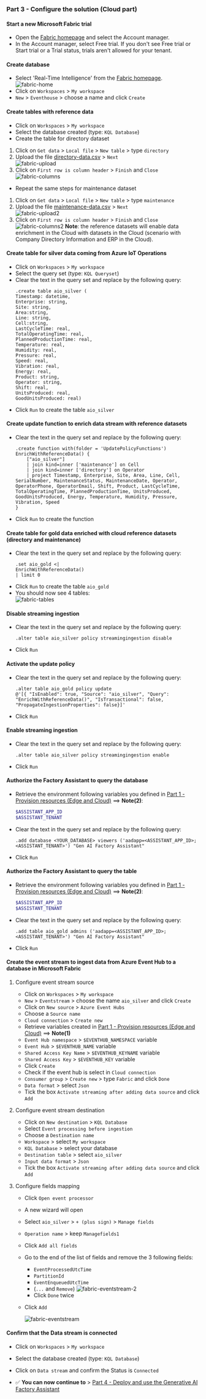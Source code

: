 ### Part 3 - Configure the solution (Cloud part)

#### Start a new Microsoft Fabric trial

- Open the [Fabric homepage](https://app.fabric.microsoft.com/home) and select the Account manager.
- In the Account manager, select Free trial. If you don't see Free trial or Start trial or a Trial status, trials aren't allowed for your tenant.

#### Create database
- Select 'Real-Time Intelligence' from the [Fabric homepage](https://app.powerbi.com/home?experience=kusto).  
![fabric-home](./artifacts/media/fabric-home.png "fabric-home")
- Click on `Workspaces` > `My workspace`
- `New` > `Eventhouse` > choose a name and click `Create`

#### Create tables with reference data
- Click on `Workspaces` > `My workspace`
- Select the database created (type: `KQL Database`)
- Create the table for directory dataset
1. Click on `Get data` > `Local file` > `New table` > type `directory`
2. Upload the file [directory-data.csv](./artifacts/templates/fabric/reference-datasets/directory-data.csv) > `Next`  
![fabric-upload](./artifacts/media/fabric1.png "fabric-upload")
3. Click on `First row is column header` > `Finish` and `Close`
![fabric-columns](./artifacts/media/fabric2.png "fabric-columns")
- Repeat the same steps for maintenance dataset
1. Click on `Get data` > `Local file` > `New table` > type `maintenance`
2. Upload the file [maintenance-data.csv](./artifacts/templates/fabric/reference-datasets/maintenance-data.csv) > `Next`  
![fabric-upload2](./artifacts/media/fabric3.png "fabric-upload2")
3. Click on `First row is column header` > `Finish` and `Close`
![fabric-columns2](./artifacts/media/fabric4.png "fabric-columns2")
**Note**: the reference datasets will enable data enrichment in the Cloud with datasets in the Cloud (scenario with Company Directory Information and ERP in the Cloud).  

#### Create table for silver data coming from Azure IoT Operations
- Click on `Workspaces` > `My workspace`
- Select the query set (type: `KQL Queryset`)
- Clear the text in the query set and replace by the following query:
    ```
    .create table aio_silver (
    Timestamp: datetime,
    Enterprise: string,
    Site: string,
    Area:string,
    Line: string,
    Cell:string,
    LastCycleTime: real,
    TotalOperatingTime: real,
    PlannedProductionTime: real,
    Temperature: real,
    Humidity: real,
    Pressure: real,
    Speed: real,
    Vibration: real,
    Energy: real,
    Product: string,
    Operator: string,
    Shift: real,
    UnitsProduced: real,
    GoodUnitsProduced: real)
    ```
- Click `Run` to create the table `aio_silver`

#### Create update function to enrich data stream with reference datasets
- Clear the text in the query set and replace by the following query:
    ```
    .create function with(folder = 'UpdatePolicyFunctions') EnrichWithReferenceData() {
        ["aio_silver"]
        | join kind=inner ['maintenance'] on Cell
        | join kind=inner ['directory'] on Operator
        | project Timestamp, Enterprise, Site, Area, Line, Cell, SerialNumber, MaintenanceStatus, MaintenanceDate, Operator, OperatorPhone, OperatorEmail, Shift, Product, LastCycleTime, TotalOperatingTime, PlannedProductionTime, UnitsProduced, GoodUnitsProduced, Energy, Temperature, Humidity, Pressure, Vibration, Speed
    }
    ```
- Click `Run` to create the function

#### Create table for gold data enriched with cloud reference datasets (directory and maintenance)
- Clear the text in the query set and replace by the following query:
    ```
    .set aio_gold <| 
    EnrichWithReferenceData()
    | limit 0
    ```
- Click `Run` to create the table `aio_gold`
- You should now see 4 tables:  
![fabric-tables](./artifacts/media/fabric5.png "fabric-tables")

#### Disable streaming ingestion
- Clear the text in the query set and replace by the following query:
    ```
    .alter table aio_silver policy streamingingestion disable
    ```
- Click `Run`

#### Activate the update policy
- Clear the text in the query set and replace by the following query:
    ```
    .alter table aio_gold policy update 
    @'[{ "IsEnabled": true, "Source": "aio_silver", "Query": "EnrichWithReferenceData()", "IsTransactional": false, "PropagateIngestionProperties": false}]'
    ```
- Click `Run`

#### Enable streaming ingestion
- Clear the text in the query set and replace by the following query:
    ```
    .alter table aio_silver policy streamingingestion enable
    ```
- Click `Run`

#### Authorize the Factory Assistant to query the database
   - Retrieve the environment following variables you defined in [Part 1 - Provision resources (Edge and Cloud)](./INSTALL-1.md) ==> **Note(2)**:
     ```bash
     $ASSISTANT_APP_ID
     $ASSISTANT_TENANT
     ```
- Clear the text in the query set and replace by the following query:
    ```
    .add database <YOUR_DATABASE> viewers ('aadapp=<ASSISTANT_APP_ID>;<ASSISTANT_TENANT>') "Gen AI Factory Assistant"
    ```
- Click `Run`

#### Authorize the Factory Assistant to query the table
   - Retrieve the environment following variables you defined in [Part 1 - Provision resources (Edge and Cloud)](./INSTALL-1.md) ==> **Note(2)**:
     ```bash
     $ASSISTANT_APP_ID
     $ASSISTANT_TENANT
     ```
- Clear the text in the query set and replace by the following query:
    ```
    .add table aio_gold admins ('aadapp=<ASSISTANT_APP_ID>;<ASSISTANT_TENANT>') "Gen AI Factory Assistant"
    ```
- Click `Run`

#### Create the event stream to ingest data from Azure Event Hub to a database in Microsoft Fabric
1. Configure event stream source
    - Click on `Workspaces` > `My workspace`
    - `New` > `Eventstream` > choose the name `aio_silver` and click `Create`
    - Click on `New source` > `Azure Event Hubs`
    - Choose a `Source name`
    - `Cloud connection` > `Create new`
    - Retrieve variables created in [Part 1 - Provision resources (Edge and Cloud)](./INSTALL-1.md) ==> **Note(1)**
    - `Event Hub namespace` > `$EVENTHUB_NAMESPACE` variable
    - `Event Hub` > `$EVENTHUB_NAME` variable
    - `Shared Access Key Name` > `$EVENTHUB_KEYNAME` variable
    - `Shared Access Key` > `$EVENTHUB_KEY` variable
    - Click `Create`
    - Check if the event hub is select in `Cloud connection`
    - `Consumer group` > `Create new` > type `Fabric` and click `Done`
    - `Data format` > select `Json`
    - Tick the box `Activate streaming after adding data source` and click `Add`

2. Configure event stream destination
    - Click on `New destination` > `KQL Database`
    - Select `Event processing before ingestion`
    - Choose a `Destination name`
    - `Workspace` > select `My workspace`
    - `KQL Database` > select your database
    - `Destination table` > select `aio_silver`
    - `Input data format` > `Json`
    - Tick the box `Activate streaming after adding data source` and click `Add`

3. Configure fields mapping
    - Click `Open event processor`
    - A new wizard will open
    - Select `aio_silver` > `+ (plus sign)` > `Manage fields`
    - `Operation name` > keep `Managefields1`
    - Click `Add all fields`
    - Go to the end of the list of fields and remove the 3 following fields:
        - `EventProcessedUtcTime`
        - `PartitionId`
        - `EventEnqueuedUtcTime`
        - (`...` and `Remove`)
        ![fabric-eventstream-2](./artifacts/media/fabric6.png "fabric-eventstream-2")
        - Click `Done` twice
    - Click `Add`

        ![fabric-eventstream](./artifacts/media/fabric7.png "fabric-eventstream")

#### Confirm that the Data stream is connected
- Click on `Workspaces` > `My workspace`
- Select the database created (type: `KQL Database`)
- Click on `Data stream` and confirm the Status is `Connected`

- ✅ **You can now continue to** > [Part 4 - Deploy and use the Generative AI Factory Assistant](./INSTALL-4.md)